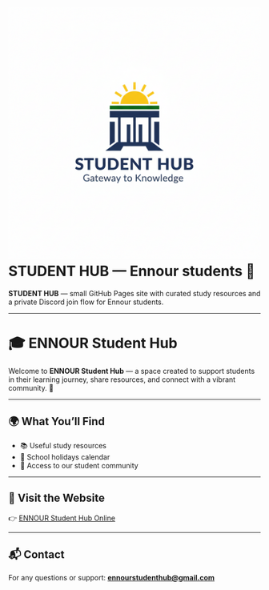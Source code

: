 # ![Ennour Logo](images/logo.png) STUDENT HUB — Ennour students 🎒

**STUDENT HUB** — small GitHub Pages site with curated study resources and a private Discord join flow for Ennour students.

---

# 🎓 ENNOUR Student Hub

Welcome to **ENNOUR Student Hub** — a space created to support students in their learning journey, share resources, and connect with a vibrant community. 🌟  

---

## 🌍 What You’ll Find
- 📚 Useful study resources  
- 📅 School holidays calendar  
- 🤝 Access to our student community  

---

## 🚀 Visit the Website
👉 [ENNOUR Student Hub Online](https://suvscd-io.github.io/ENNOUR---STUDENT-HUB/)

---

## 📬 Contact
For any questions or support: **ennourstudenthub@gmail.com**
